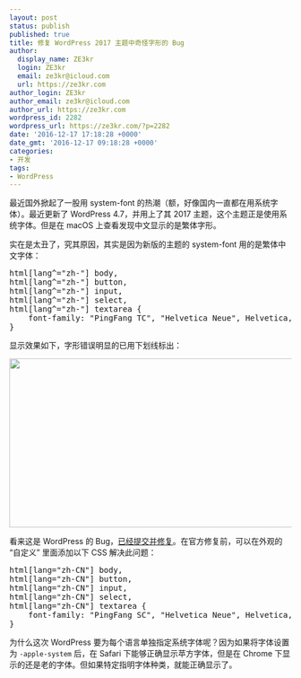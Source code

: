 ```yaml
---
layout: post
status: publish
published: true
title: 修复 WordPress 2017 主题中奇怪字形的 Bug
author:
  display_name: ZE3kr
  login: ZE3kr
  email: ze3kr@icloud.com
  url: https://ze3kr.com
author_login: ZE3kr
author_email: ze3kr@icloud.com
author_url: https://ze3kr.com
wordpress_id: 2282
wordpress_url: https://ze3kr.com/?p=2282
date: '2016-12-17 17:18:28 +0000'
date_gmt: '2016-12-17 09:18:28 +0000'
categories:
- 开发
tags:
- WordPress
---
```

<p>最近国外掀起了一股用 system-font 的热潮（额，好像国内一直都在用系统字体）。最近更新了 WordPress 4.7，并用上了其 2017 主题，这个主题正是使用系统字体。但是在 macOS 上查看发现中文显示的是繁体字形。</p>
<p>实在是太丑了，究其原因，其实是因为新版的主题的 system-font 用的是繁体中文字体：</p>
<p><!--more--></p>
<pre class="lang:css decode:true" title="WordPress 2017 主题中的 CSS 片段">html[lang^="zh-"] body,
html[lang^="zh-"] button,
html[lang^="zh-"] input,
html[lang^="zh-"] select,
html[lang^="zh-"] textarea {
	font-family: "PingFang TC", "Helvetica Neue", Helvetica, STHeitiTC-Light, Arial, sans-serif;
}</pre>
<p>显示效果如下，字形错误明显的已用下划线标出：</p>
<p><img class="aligncenter size-large wp-image-2284" src="https://cdn.tloxygen.com/sites/2/2016/12/Screenshot-2016-12-17-16.46.42-1600x688.png" alt="" width="700" height="301" /></p>
<p>看来这是 WordPress 的 Bug，<a href="https://core.trac.wordpress.org/changeset/39942" target="_blank">已经提交并修复</a>。在官方修复前，可以在外观的 “自定义” 里面添加以下 CSS 解决此问题：</p>
<pre class="lang:css decode:true">html[lang="zh-CN"] body,
html[lang="zh-CN"] button,
html[lang="zh-CN"] input,
html[lang="zh-CN"] select,
html[lang="zh-CN"] textarea {
    font-family: "PingFang SC", "Helvetica Neue", Helvetica, STHeitiSC-Light, Arial, sans-serif
}</pre>
<p>为什么这次 WordPress 要为每个语言单独指定系统字体呢？因为如果将字体设置为 <code>-apple-system</code> 后，在 Safari 下能够正确显示苹方字体，但是在 Chrome 下显示的还是老的字体。但如果特定指明字体种类，就能正确显示了。</p>
